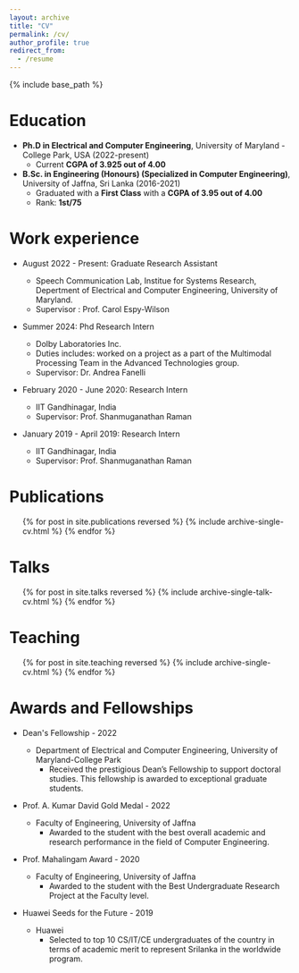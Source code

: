 ```yaml
---
layout: archive
title: "CV"
permalink: /cv/
author_profile: true
redirect_from:
  - /resume
---
```


{% include base_path %}

Education
======
* **Ph.D in Electrical and Computer Engineering**, University of Maryland - College Park, USA (2022-present)
  * Current **CGPA of 3.925 out of  4.00**
* **B.Sc. in Engineering (Honours) (Specialized in Computer Engineering)**, University of Jaffna, Sri Lanka (2016-2021)
  * Graduated with a **First Class** with a **CGPA of 3.95 out of 4.00**
  * Rank: **1st/75**

Work experience
======
* August 2022 - Present: Graduate Research Assistant
  * Speech Communication Lab, Institue for Systems Research, Depertment of Electrical and Computer Engineering, University of Maryland.
  * Supervisor : Prof. Carol Espy-Wilson

* Summer 2024: Phd Research Intern
  * Dolby Laboratories Inc.
  * Duties includes: worked on a project as a part of the Multimodal Processing Team in the Advanced Technologies group.
  * Supervisor: Dr. Andrea Fanelli

* February 2020 - June 2020: Research Intern
  * IIT Gandhinagar, India
  * Supervisor: Prof. Shanmuganathan Raman

* January 2019 - April 2019: Research Intern
  * IIT Gandhinagar, India
  * Supervisor: Prof. Shanmuganathan Raman
  
Publications
======
  <ul>{% for post in site.publications reversed %}
    {% include archive-single-cv.html %}
  {% endfor %}</ul>
  
Talks
======
  <ul>{% for post in site.talks reversed %}
    {% include archive-single-talk-cv.html  %}
  {% endfor %}</ul>
  
Teaching
======
  <ul>{% for post in site.teaching reversed %}
    {% include archive-single-cv.html %}
  {% endfor %}</ul>
  
Awards and Fellowships
======
* Dean's Fellowship - 2022
  * Department of Electrical and Computer Engineering, University of Maryland-College Park
    * Received the prestigious Dean’s Fellowship to support doctoral studies. This fellowship is awarded to exceptional graduate students.

* Prof. A. Kumar David Gold Medal - 2022
  * Faculty of Engineering, University of Jaffna
    * Awarded to the student with the best overall academic and research performance in the field of Computer Engineering.

* Prof. Mahalingam Award - 2020
  * Faculty of Engineering, University of Jaffna
    * Awarded to the student with the Best Undergraduate Research Project at the Faculty level.

* Huawei Seeds for the Future - 2019
  * Huawei
    * Selected to top 10 CS/IT/CE undergraduates of the country in terms of academic merit to represent Srilanka in the worldwide program.
